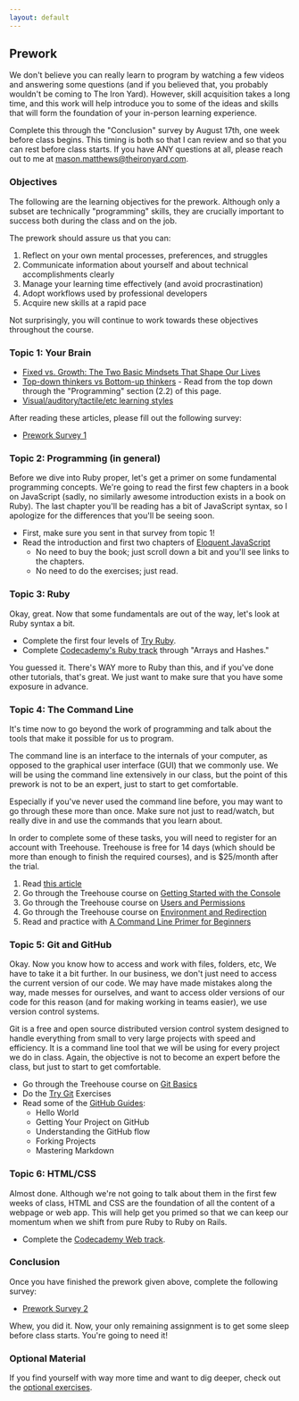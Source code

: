 ```yaml
---
layout: default
---
```


## Prework

We don't believe you can really learn to program by watching a few videos and answering some questions (and if you believed that, you probably wouldn't be coming to The Iron Yard). However, skill acquisition takes a long time, and this work will help introduce you to some of the ideas and skills that will form the foundation of your in-person learning experience.

Complete this through the "Conclusion" survey by August 17th, one week before class begins.  This timing is both so that I can review and so that you can rest before class starts.  If you have ANY questions at all, please reach out to me at mason.matthews@theironyard.com.


### Objectives

The following are the learning objectives for the prework. Although only a subset are technically "programming" skills, they are crucially important to success both during the class and on the job.

The prework should assure us that you can:

1. Reflect on your own mental processes, preferences, and struggles
1. Communicate information about yourself and about technical accomplishments clearly
1. Manage your learning time effectively (and avoid procrastination)
1. Adopt workflows used by professional developers
1. Acquire new skills at a rapid pace

Not surprisingly, you will continue to work towards these objectives throughout the course.


### Topic 1: Your Brain

* [Fixed vs. Growth: The Two Basic Mindsets That Shape Our Lives](http://www.brainpickings.org/2014/01/29/carol-dweck-mindset/)
* [Top-down thinkers vs Bottom-up thinkers](http://en.wikipedia.org/wiki/Top-down_and_bottom-up_design) - Read from the top down through the "Programming" section (2.2) of this page.
* [Visual/auditory/tactile/etc learning styles](http://www.npr.org/blogs/health/2011/08/29/139973743/think-youre-an-auditory-or-visual-learner-scientists-say-its-unlikely)

After reading these articles, please fill out the following survey:

* [Prework Survey 1](https://docs.google.com/forms/d/12DhxX90nNz1sLvqkfj8YhAmboifln31X2wpVZ3HhCcw/viewform?usp=send_form)


### Topic 2: Programming (in general)

Before we dive into Ruby proper, let's get a primer on some fundamental programming concepts.  We're going to read the first few chapters in a book on JavaScript (sadly, no similarly awesome introduction exists in a book on Ruby).  The last chapter you'll be reading has a bit of JavaScript syntax, so I apologize for the differences that you'll be seeing soon.

* First, make sure you sent in that survey from topic 1!
* Read the introduction and first two chapters of [Eloquent JavaScript](http://eloquentjavascript.net/)
  * No need to buy the book; just scroll down a bit and you'll see links to the chapters.
  * No need to do the exercises; just read.


### Topic 3: Ruby

Okay, great.  Now that some fundamentals are out of the way, let's look at Ruby syntax a bit.

* Complete the first four levels of [Try Ruby](http://tryruby.org/).
* Complete [Codecademy's Ruby track](http://www.codecademy.com/tracks/ruby) through "Arrays and Hashes."

You guessed it.  There's WAY more to Ruby than this, and if you've done other tutorials, that's great.  We just want to make sure that you have some exposure in advance.


### Topic 4: The Command Line

It's time now to go beyond the work of programming and talk about the tools that make it possible for us to program.

The command line is an interface to the internals of your computer, as opposed to the graphical user interface (GUI) that we commonly use. We will be using the command line extensively in our class, but the point of this prework is not to be an expert, just to start to get comfortable.

Especially if you've never used the command line before, you may want to go through these more than once. Make sure not just to read/watch, but really dive in and use the commands that you learn about.

In order to complete some of these tasks, you will need to register for an account with Treehouse. Treehouse is free for 14 days (which should be more than enough to finish the required courses), and is $25/month after the trial.

1. Read [this article](http://skillcrush.com/2012/12/03/command-line-2/)
1. Go through the Treehouse course on [Getting Started with the Console](http://teamtreehouse.com/library/console-foundations)
1. Go through the Treehouse course on [Users and Permissions](http://teamtreehouse.com/library/console-foundations)
1. Go through the Treehouse course on [Environment and Redirection](http://teamtreehouse.com/library/console-foundations)
1. Read and practice with [A Command Line Primer for Beginners](http://lifehacker.com/5633909/who-needs-a-mouse-learn-to-use-the-command-li...)


### Topic 5: Git and GitHub

Okay.  Now you know how to access and work with files, folders, etc,  We have to take it a bit further.  In our business, we don't just need to access the current version of our code.  We may have made mistakes along the way, made messes for ourselves, and want to access older versions of our code for this reason (and for making working in teams easier), we use version control systems.

Git is a free and open source distributed version control system designed to handle everything from small to very large projects with speed and efficiency. It is a command line tool that we will be using for every project we do in class. Again, the objective is not to become an expert before the class, but just to start to get comfortable.

* Go through the Treehouse course on [Git Basics](http://teamtreehouse.com/library/git-basics)
* Do the [Try Git](https://try.github.io/levels/1/challenges/1) Exercises
* Read some of the [GitHub Guides](https://guides.github.com/):
  * Hello World
  * Getting Your Project on GitHub
  * Understanding the GitHub flow
  * Forking Projects
  * Mastering Markdown


### Topic 6: HTML/CSS

Almost done.  Although we're not going to talk about them in the first few weeks of class, HTML and CSS are the foundation of all the content of a webpage or web app. This will help get you primed so that we can keep our momentum when we shift from pure Ruby to Ruby on Rails.

* Complete the [Codecademy Web track](http://www.codecademy.com/en/tracks/web).


### Conclusion

Once you have finished the prework given above, complete the following survey:

* [Prework Survey 2](https://docs.google.com/forms/d/1exD55n6vKP2iukH0xnQ547of2j7A7iPuLHVk4wJ7ke4/viewform?usp=send_form)

Whew, you did it.  Now, your only remaining assignment is to get some sleep before class starts.  You're going to need it!


### Optional Material

If you find yourself with way more time and want to dig deeper, check out the [optional exercises](optional_exercises.html).
